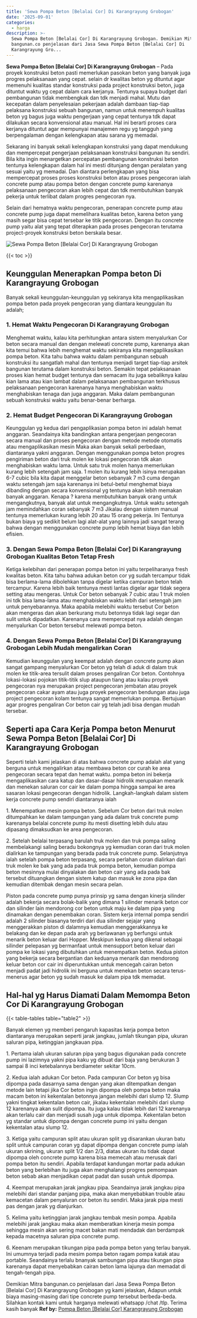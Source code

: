 ```yaml
---
title: 'Sewa Pompa Beton [Belalai Cor] Di Karangrayung Grobogan'
date: '2025-09-01'
categories:
  - harga
description: >-
  Sewa Pompa Beton [Belalai Cor] Di Karangrayung Grobogan. Demikian Mitra
  bangunan.co penjelasan dari Jasa Sewa Pompa Beton [Belalai Cor] Di
  Karangrayung Gro...
---
```


**Sewa Pompa Beton \[Belalai Cor\] Di Karangrayung Grobogan** – Pada proyek konstruksi beton pasti memerlukan pasokan beton yang banyak juga progres pelaksanaan yang cepat. selain dr kwalitas beton yg dituntut agar memenuhi kualitas standar konstruksi pada project konstruksi beton, juga dituntut waktu yg cepat dalam cara kerjanya. Tentunya supaya budget dari pembangunan tidak membengkak dan tdk menjadi mahal. Mutu dan kecepatan dalam penyelesaian pekerjaan adalah dambaan tiap-tiap pelaksana konstruksi sebuah bangunan, namun untuk menempuh kualitas beton yg bagus juga waktu pengerjaan yang cepat tentunya tdk dapat dilakukan secara konvensional atau manual. Hal ini berarti proses cara kerjanya dituntut agar mempunyai manajemen regu yg tangguh yang berpengalaman dengan kelengkapan atau sarana yg memadai.

Sekarang ini banyak sekali kelengkapan konstruksi yang dapat mendukung dan mempercepat pengerjaan pelaksanaan konstruksi bangunan itu sendiri. Bila kita ingin menargetkan percepatan pembangunan konstruksi beton tentunya kelengkapan dalam hal ini mesti ditunjang dengan peralatan yang sesuai yaitu yg memadai. Dan diantara perlengkapan yang bisa mempercepat proses proses konstruksi beton atau proses pengecoran ialah concrete pump atau pompa beton dengan concrete pump karenanya pelaksanaan pengecoran akan lebih cepat dan tdk membutuhkan banyak pekerja untuk terlibat dalam progres pengecoran nya.

Selain dari hematnya waktu pengecoran, penerapan concrete pump atau concrete pump juga dapat memelihara kualitas beton, karena beton yang masih segar bisa cepat tersebar ke titik pengecoran. Dengan itu concrete pump yaitu alat yang tepat diterapkan pada proses pengecoran terutama project-proyek konstruksi beton berskala besar.

![Sewa Pompa Beton [Belalai Cor] Di Karangrayung Grobogan](/images/sewa-concrete-pump-35.png)

{{< toc >}}

## Keunggulan Menerapkan Pompa beton Di Karangrayung Grobogan

Banyak sekali keunggulan-keunggulan yg sekiranya kita mengaplikasikan pompa beton pada proyek pengecoran yang diantara keunggulan itu adalah;

### 1\. Hemat Waktu Pengecoran Di Karangrayung Grobogan

Menghemat waktu, kalau kita perhitungkan antara sistem menyalurkan Cor beton secara manual dan dengan melewati concrete pump, karenanya akan kita temui bahwa lebih menghemat waktu sekiranya kita mengaplikasikan pompa beton. Kita tahu bahwa waktu dalam pembangunan sebuah konstruksi itu sangatlah mahal dan tentunya menjadi target tiap-tiap arsitek bangunan terutama dalam konstruksi beton. Semakin tepat pelaksanaan proses kian hemat budget tentunya dan semacam itu juga sebaliknya kalau kian lama atau kian lambat dalam pelaksanaan pembangunan terkhusus pelaksanaan pengecoran karenanya hanya menghabiskan waktu menghabiskan tenaga dan juga anggaran. Maka dalam pembangunan sebuah konstruksi waktu yaitu benar-benar berharga.

### 2\. Hemat Budget Pengecoran Di Karangrayung Grobogan

Keunggulan yg kedua dari pengaplikasian pompa beton ini adalah hemat anggaran. Seandainya kita bandingkan antara pengerjaan pengecoran secara manual dan proses pengecoran dengan metode metode otomatis atau mengaplikasikan mesin Maka akan banyak sekali perbedaan, diantaranya yakni anggaran. Dengan menggunakan pompa beton progres pengiriman beton dari truk molen ke lokasi pengecoran tdk akan menghabiskan waktu lama. Untuk satu truk molen hanya memerlukan kurang lebih setengah jam saja. 1 molen itu kurang lebih isinya merupakan 6-7 cubic bila kita dapat menggelar beton sebanyak 7 m3 cuma dengan waktu setengah jam saja karenanya ini betul-betul menghemat biaya dibanding dengan secara konvensional yg tentunya akan lebih memakan banyak anggaran. Kenapa ? karena membutuhkan banyak orang untuk mengangkutnya, banyak alat untuk mengangkutnya. Untuk waktu setengah jam memindahkan coran sebanyak 7 m3 Jikalau dengan sistem manual tentunya memerlukan kurang lebih 20 atau 15 orang pekerja. Ini Tentunya bukan biaya yg sedikit belum lagi alat-alat yang lainnya jadi sangat terang bahwa dengan menggunakan concrete pump lebih hemat biaya dan lebih efisien.

### 3\. Dengan Sewa Pompa Beton \[Belalai Cor\] Di Karangrayung Grobogan Kualitas Beton Tetap Fresh

Ketiga kelebihan dari penerapan pompa beton ini yaitu terpeliharanya fresh kwalitas beton. Kita tahu bahwa adukan beton cor yg sudah tercampur tidak bisa berlama-lama dibolehkan tanpa digelar ketika campuran beton telah tercampur. Karena lebih baik tentunya mesti lantas digelar agar tidak segera setting atau mengeras. Untuk Cor beton sebanyak 7 cubic atau 1 truk molen ini tdk bisa lama-lama atau menghabiskan waktu lebih dari setengah jam untuk penyebarannya. Maka apabila melebihi waktu tersebut Cor beton akan mengeras dan akan berkurang mutu betonnya tidak lagi segar dan sulit untuk dipadatkan. Karenanya cara mempercepat nya adalah dengan menyalurkan Cor beton tersebut melewati pompa beton.

### 4\. Dengan Sewa Pompa Beton \[Belalai Cor\] Di Karangrayung Grobogan Lebih Mudah mengalirkan Coran

Kemudian keunggulan yang keempat adalah dengan concrete pump akan sangat gampang menyalurkan Cor beton yg telah di aduk di dalam truk molen ke titik-area tersulit dalam proses pengaliran Cor beton. Contohnya lokasi-lokasi pojokan titik-titik slup ataupun tiang atau kalau proyek pengecoran nya merupakan project pengecoran jembatan atau proyek pengecoran cakar ayam atau juga proyek pengecoran bendungan atau juga project pengecoran kolam tentunya sangat memerlukan pompa. Bertujuan agar progres pengaliran Cor beton cair yg telah jadi bisa dengan mudah tersebar.

## Seperti apa Cara Kerja Pompa beton Menurut Sewa Pompa Beton \[Belalai Cor\] Di Karangrayung Grobogan

Seperti telah kami jelaskan di atas bahwa concrete pump adalah alat yang berguna untuk mengalirkan atau membawa beton cor curah ke area pengecoran secara tepat dan hemat waktu. pompa beton ini bekerja mengaplikasikan cara katup dan dasar-dasar hidrolik merupakan menarik dan menekan saluran cor cair ke dalam pompa hingga sampai ke area sasaran lokasi pengecoran dengan hidrolik. Langkah-langkah dalam sistem kerja concrete pump sendiri diantaranya ialah

1\. Menempatkan mesin pompa beton. Sebelum Cor beton dari truk molen ditumpahkan ke dalam tampungan yang ada dalam truk concrete pump karenanya belalai concrete pump itu mesti disetting lebih dulu atau dipasang dimaksudkan ke area pengecoran.

2\. Setelah belalai terpasang barulah truk molen dan truk pompa saling membelakangi saling beradu bokongnya yg kemudian coran dari truk molen dialirkan ke tampungan yang berada pada truk concrete pump. Selanjutnya ialah setelah pompa beton terpasang, secara perlahan coran dialirkan dari truk molen ke bak yang ada pada truk pompa beton, kemudian pompa beton mesinnya mulai dinyalakan dan beton cair yang ada pada bak tersebut dituangkan dengan sistem katup dan masuk ke zona pipa dan kemudian ditembak dengan mesin secara pelan.

Piston pada concrete pump punya prinsip yg sama dengan kinerja silinder adalah bekerja secara bolak-balik yang dimana 1 silinder menarik beton cor dan silinder lain mendorong cor beton untuk maju ke dalam pipa yang dinamakan dengan penembakan coran. Sistem kerja internal pompa sendiri adalah 2 silinder biasanya terdiri dari dua silinder sejajar yang menggerakkan piston di dalamnya kemudian menggerakkannya ke belakang dan ke depan pada arah yg berlawanan yg berfungsi untuk menarik beton keluar dari Hopper. Meskipun kedua yang dikenal sebagai silinder pelepasan yg bermanfaat untuk mensupport beton keluar dari pompa ke lokasi yang dibutuhkan untuk menempatkan beton. Kedua piston yang bekerja secara bergantian dan keduanya menarik dan mendorong keluar beton cor cair ini diperuntukkan untuk mencegah cairan beton menjadi padat jadi hidrolik ini berguna untuk menekan beton secara terus-menerus agar beton yg sudah masuk ke dalam pipa tdk memadat.

## Hal-hal yg Harus Diamati Dalam Memompa Beton Cor Di Karangrayung Grobogan

{{< table-tables table="table2" >}}

Banyak elemen yg memberi pengaruh kapasitas kerja pompa beton diantaranya merupakan seperti jarak jangkau, jumlah tikungan pipa, ukuran saluran pipa, ketinggian jangkauan pipa.

1\. Pertama ialah ukuran saluran pipa yang bagus digunakan pada concrete pump ini lazimnya yakni pipa kaku yg dibuat dari baja yang berukuran 3 sampai 8 inci ketebalannya berdiameter sekitar 10cm.

2\. Kedua ialah adukan Cor beton. Pada campuran Cor beton yg bisa dipompa pada dasarnya sama dengan yang akan ditempatkan dengan metode lain tetapi jika Cor beton ingin dipompa oleh pompa beton maka macam beton ini kekentalan betonnya jangan melebihi dari slump 12. Slump yakni tingkat kekentalan beton cair, jikalau kekentalan melebihi dari slump 12 karenanya akan sulit dipompa. Itu juga kalau tidak lebih dari 12 karenanya akan terlalu cair dan menjadi susah juga untuk dipompa. Kekentalan beton yg standar untuk dipompa dengan concrete pump ini yaitu dengan kekentalan atau slump 12.

3\. Ketiga yaitu campuran split atau ukuran split yg disarankan ukuran batu split untuk campuran coran yg dapat dipompa dengan concrete pump ialah ukuran skrining, ukuran split 1/2 dan 2/3, diatas ukuran itu tidak dapat dipompa oleh concrete pump karena bisa memecah atau merusak dari pompa beton itu sendiri. Apabila terdapat kandungan mortar pada adukan beton yang berlebihan itu juga akan menghalangi progres pemompaan beton sebab akan menjadikan cepat padat dan susah untuk dipompa.

4\. Keempat merupakan jarak jangkau pipa. Seandainya jarak jangkau pipa melebihi dari standar panjang pipa, maka akan menyebabkan trouble atau kemacetan dalam penyaluran cor beton itu sendiri. Maka jarak pipa mesti pas dengan jarak yg dianjurkan.

5\. Kelima yaitu ketinggian jarak jangkau tembak mesin pompa. Apabila melebihi jarak jangkau maka akan memberatkan kinerja mesin pompa sehingga mesin akan sering macet bakan mati mendadak dan berdampak kepada macetnya saluran pipa concrete pump.

6\. Keenam merupakan tikungan pipa pada pompa beton yang terlau banyak. Ini umumnya terjadi pada mesim pompa beton ragam pompa katak atau portable. Seandainya terlalu bnanyak sambungan pipa atau tikungan pipa karenanya dapat menyebabkan cairan beton lama lajunya dan memadat di tengah-tengah pipa.

Demikian Mitra bangunan.co penjelasan dari Jasa Sewa Pompa Beton \[Belalai Cor\] Di Karangrayung Grobogan yg kami jelaskan, Adapun untuk biaya masing-masing dari tipe concrete pump tersebut berbeda-beda. Silahkan kontak kami untuk harganya melewati whatsapp /chat /tlp. Terima kasih banyak
**Ref by:** [Pompa Beton [Belalai Cor] Karangrayung Grobogan](https://id.wikipedia.org/wiki/Pompa)
